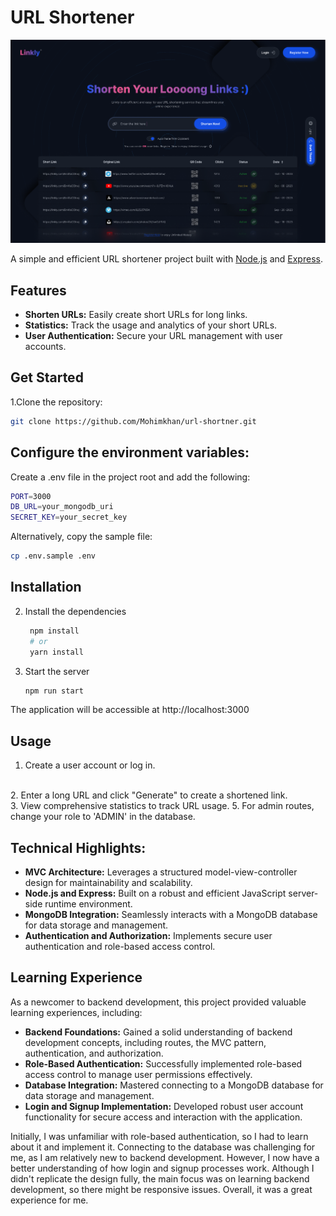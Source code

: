 # URL Shortener

![Url Shortener](./design/desktop-design.png)

A simple and efficient URL shortener project built with [Node.js](https://nodejs.org/) and [Express](https://expressjs.com/).


## Features

-  **Shorten URLs:** Easily create short URLs for long links.
-  **Statistics:** Track the usage and analytics of your short URLs.
-  **User Authentication:** Secure your URL management with user accounts.

## Get Started

1.Clone the repository:

```bash
git clone https://github.com/Mohimkhan/url-shortner.git

```

## Configure the environment variables:

Create a .env file in the project root and add the following:

```bash
PORT=3000
DB_URL=your_mongodb_uri
SECRET_KEY=your_secret_key
```

Alternatively, copy the sample file:

   ```bash
   cp .env.sample .env
   ```

## Installation

2. Install the dependencies

   ```bash
    npm install 
    # or 
    yarn install
   ```

3. Start the server

   ```bash
   npm run start
   ```

The application will be accessible at http://localhost:3000

## Usage

1. Create a user account or log in.
<br>
2. Enter a long URL and click "Generate" to create a shortened link.
<br>
3. View comprehensive statistics to track URL usage.
5. For admin routes, change your role to 'ADMIN' in the database.

## Technical Highlights:

- **MVC Architecture:** Leverages a structured model-view-controller design for maintainability and scalability.
- **Node.js and Express:** Built on a robust and efficient JavaScript server-side runtime environment.
- **MongoDB Integration:** Seamlessly interacts with a MongoDB database for data storage and management.
- **Authentication and Authorization:** Implements secure user authentication and role-based access control.

## Learning Experience

As a newcomer to backend development, this project provided valuable learning experiences, including:

- **Backend Foundations:** Gained a solid understanding of backend development concepts, including routes, the MVC pattern, authentication, and authorization.
- **Role-Based Authentication:** Successfully implemented role-based access control to manage user permissions effectively.
- **Database Integration:** Mastered connecting to a MongoDB database for data storage and management.
- **Login and Signup Implementation:** Developed robust user account functionality for secure access and interaction with the application.

Initially, I was unfamiliar with role-based authentication, so I had to learn about it and implement it. Connecting to the database was challenging for me, as I am relatively new to backend development. However, I now have a better understanding of how login and signup processes work. Although I didn't replicate the design fully, the main focus was on learning backend development, so there might be responsive issues. Overall, it was a great experience for me.
